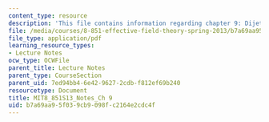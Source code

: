 ```yaml
---
content_type: resource
description: 'This file contains information regarding chapter 9: Dijet Production.'
file: /media/courses/8-851-effective-field-theory-spring-2013/b7a69aa95f039cb9098fc2164e2cdc4f_MIT8_851S13_DijectProducio.pdf
file_type: application/pdf
learning_resource_types:
- Lecture Notes
ocw_type: OCWFile
parent_title: Lecture Notes
parent_type: CourseSection
parent_uid: 7ed94bb4-6e42-9627-2cdb-f812ef69b240
resourcetype: Document
title: MIT8_851S13_Notes_Ch 9
uid: b7a69aa9-5f03-9cb9-098f-c2164e2cdc4f
---
```

